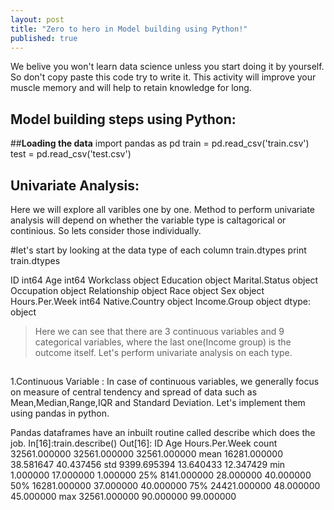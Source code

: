 ```yaml
---
layout: post
title: "Zero to hero in Model building using Python!"
published: true
---
```



We belive you won't learn data science unless you start doing it by yourself. So don't copy paste this code try to write it. This activity will improve your muscle memory and will help to retain knowledge for long.

## **Model building steps using Python:**
 
##**Loading the data**
import pandas as pd
train = pd.read_csv('train.csv')
test = pd.read_csv('test.csv')

## **Univariate Analysis:**
Here we will explore all varibles one by one. Method to perform univariate analysis will depend on whether the variable type is caltagorical or continious. So lets consider those individually.

#let's start by looking at the data type of each column
train.dtypes
print  train.dtypes

ID                 int64
Age                int64
Workclass         object
Education         object
Marital.Status    object
Occupation        object
Relationship      object
Race              object
Sex               object
Hours.Per.Week     int64
Native.Country    object
Income.Group      object
dtype: object

> Here we can see that there are 3 continuous variables and 9 categorical variables, where the last one(Income group) is the outcome itself. Let's perform univariate analysis on each type.

##

1.Continuous Variable :
In case of continuous variables, we generally focus on measure of central tendency and spread of data such as Mean,Median,Range,IQR and Standard Deviation. Let's implement them using pandas in python.

Pandas dataframes have an inbuilt routine called describe which does the job.
In[16]:train.describe()
Out[16]: 
                 ID           Age  Hours.Per.Week
count  32561.000000  32561.000000    32561.000000
mean   16281.000000     38.581647       40.437456
std     9399.695394     13.640433       12.347429
min        1.000000     17.000000        1.000000
25%     8141.000000     28.000000       40.000000
50%    16281.000000     37.000000       40.000000
75%    24421.000000     48.000000       45.000000
max    32561.000000     90.000000       99.000000






